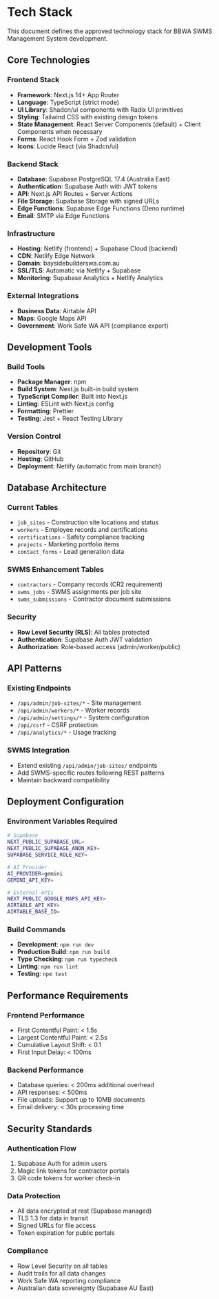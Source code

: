 # Tech Stack

This document defines the approved technology stack for BBWA SWMS Management System development.

## Core Technologies

### Frontend Stack
- **Framework**: Next.js 14+ App Router
- **Language**: TypeScript (strict mode)
- **UI Library**: Shadcn/ui components with Radix UI primitives
- **Styling**: Tailwind CSS with existing design tokens
- **State Management**: React Server Components (default) + Client Components when necessary
- **Forms**: React Hook Form + Zod validation
- **Icons**: Lucide React (via Shadcn/ui)

### Backend Stack
- **Database**: Supabase PostgreSQL 17.4 (Australia East)
- **Authentication**: Supabase Auth with JWT tokens
- **API**: Next.js API Routes + Server Actions
- **File Storage**: Supabase Storage with signed URLs
- **Edge Functions**: Supabase Edge Functions (Deno runtime)
- **Email**: SMTP via Edge Functions

### Infrastructure
- **Hosting**: Netlify (frontend) + Supabase Cloud (backend)
- **CDN**: Netlify Edge Network
- **Domain**: baysidebuilderswa.com.au
- **SSL/TLS**: Automatic via Netlify + Supabase
- **Monitoring**: Supabase Analytics + Netlify Analytics

### External Integrations
- **Business Data**: Airtable API
- **Maps**: Google Maps API
- **Government**: Work Safe WA API (compliance export)

## Development Tools

### Build Tools
- **Package Manager**: npm
- **Build System**: Next.js built-in build system
- **TypeScript Compiler**: Built into Next.js
- **Linting**: ESLint with Next.js config
- **Formatting**: Prettier
- **Testing**: Jest + React Testing Library

### Version Control
- **Repository**: Git
- **Hosting**: GitHub
- **Deployment**: Netlify (automatic from main branch)

## Database Architecture

### Current Tables
- `job_sites` - Construction site locations and status
- `workers` - Employee records and certifications
- `certifications` - Safety compliance tracking
- `projects` - Marketing portfolio items
- `contact_forms` - Lead generation data

### SWMS Enhancement Tables
- `contractors` - Company records (CR2 requirement)
- `swms_jobs` - SWMS assignments per job site
- `swms_submissions` - Contractor document submissions

### Security
- **Row Level Security (RLS)**: All tables protected
- **Authentication**: Supabase Auth JWT validation
- **Authorization**: Role-based access (admin/worker/public)

## API Patterns

### Existing Endpoints
- `/api/admin/job-sites/*` - Site management
- `/api/admin/workers/*` - Worker records
- `/api/admin/settings/*` - System configuration
- `/api/csrf` - CSRF protection
- `/api/analytics/*` - Usage tracking

### SWMS Integration
- Extend existing `/api/admin/job-sites/` endpoints
- Add SWMS-specific routes following REST patterns
- Maintain backward compatibility

## Deployment Configuration

### Environment Variables Required
```bash
# Supabase
NEXT_PUBLIC_SUPABASE_URL=
NEXT_PUBLIC_SUPABASE_ANON_KEY=
SUPABASE_SERVICE_ROLE_KEY=

# AI Provider
AI_PROVIDER=gemini
GEMINI_API_KEY=

# External APIs
NEXT_PUBLIC_GOOGLE_MAPS_API_KEY=
AIRTABLE_API_KEY=
AIRTABLE_BASE_ID=
```

### Build Commands
- **Development**: `npm run dev`
- **Production Build**: `npm run build`
- **Type Checking**: `npm run typecheck`
- **Linting**: `npm run lint`
- **Testing**: `npm test`

## Performance Requirements

### Frontend Performance
- First Contentful Paint: < 1.5s
- Largest Contentful Paint: < 2.5s
- Cumulative Layout Shift: < 0.1
- First Input Delay: < 100ms

### Backend Performance
- Database queries: < 200ms additional overhead
- API responses: < 500ms
- File uploads: Support up to 10MB documents
- Email delivery: < 30s processing time

## Security Standards

### Authentication Flow
1. Supabase Auth for admin users
2. Magic link tokens for contractor portals
3. QR code tokens for worker check-in

### Data Protection
- All data encrypted at rest (Supabase managed)
- TLS 1.3 for data in transit
- Signed URLs for file access
- Token expiration for public portals

### Compliance
- Row Level Security on all tables
- Audit trails for all data changes
- Work Safe WA reporting compliance
- Australian data sovereignty (Supabase AU East)